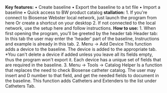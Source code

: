 **Key features:**
	• Create baseline
	• Export the baseline to a txt file
	• Import a baseline
	• Quick access to BW product catalog
**stallation:**
	1. If you're connect to Biosense Webster local network, just launch the program from here
	Or create a shortcut on your desktop
	2. If not connected to the local network, use the setup here and follow instructions.
**How to use:**
	1. When first opening the program, you'll be greeted by the header tab
	Header tab: In this tab the user may enter the 'header' part of the baseline, Instructions and example is already in this tab.
	2. Menu -> Add Device
	This function adds a device to the baseline. The device is added to the appropriate tab.
	*You can't delete a device if added unless you leave all its fields empty, thus the program won't export it.
	Each device has a unique set of fields that are required in the baseline.
	3. Menu -> Tools -> Catalog Helper
	Is a function that replaces the need to check Biosense catheter catalog. The user may insert and D number to that field, and get the needed fields to document in the baseline.
This function adds Catheters and Extenders to the list under Catheters Tab.
